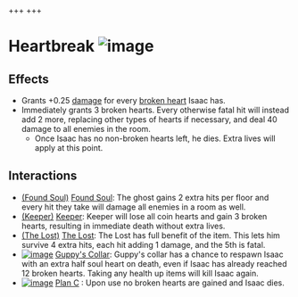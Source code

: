 +++
+++

 # Heartbreak ![image](/image/Heartbreak.png) 


Effects
---------


* Grants +0.25 [damage](/wiki/Damage "Damage") for every [broken heart](/wiki/Health#Broken_Hearts "Health") Isaac has.
* Immediately grants 3 broken hearts. Every otherwise fatal hit will instead add 2 more, replacing other types of hearts if necessary, and deal 40 damage to all enemies in the room.
	+ Once Isaac has no non-broken hearts left, he dies. Extra lives will apply at this point.


Interactions
--------------


* [(Found Soul)](/wiki/Found_Soul "Found Soul") [Found Soul](/wiki/Found_Soul "Found Soul"): The ghost gains 2 extra hits per floor and every hit they take will damage all enemies in a room as well.
* [(Keeper)](/wiki/Keeper "Keeper") [Keeper](/wiki/Keeper "Keeper"): Keeper will lose all coin hearts and gain 3 broken hearts, resulting in immediate death without extra lives.
* [(The Lost)](/wiki/The_Lost "The Lost") [The Lost](/wiki/The_Lost "The Lost"): The Lost has full benefit of the item. This lets him survive 4 extra hits, each hit adding 1 damage, and the 5th is fatal.
* [![image](/image/Guppy%27s_Collar.png)](/wiki/Guppy%27s_Collar "Guppy's Collar") [Guppy's Collar](/wiki/Guppy%27s_Collar "Guppy's Collar"): Guppy's collar has a chance to respawn Isaac with an extra half soul heart on death, even if Isaac has already reached 12 broken hearts. Taking any health up items will kill Isaac again.
* [![image](/image/Plan_C.png)](/wiki/Plan_C "Plan C") [Plan C](/wiki/Plan_C "Plan C") : Upon use no broken hearts are gained and Isaac dies.


